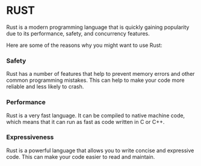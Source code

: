 # RUST
Rust is a modern programming language that is quickly gaining popularity due to its performance, safety, and concurrency features. 

Here are some of the reasons why you might want to use Rust:

### Safety
Rust has a number of features that help to prevent memory errors and other common programming mistakes. This can help to make your code more reliable and less likely to crash.
### Performance
Rust is a very fast language. It can be compiled to native machine code, which means that it can run as fast as code written in C or C++.
### Expressiveness
Rust is a powerful language that allows you to write concise and expressive code. This can make your code easier to read and maintain.

